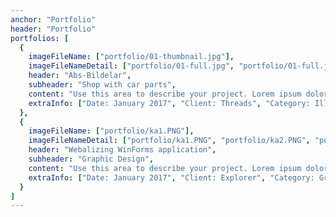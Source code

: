 ```yaml
---
anchor: "Portfolio"
header: "Portfolio"
portfolios: [
  {
    imageFileName: ["portfolio/01-thumbnail.jpg"],
    imageFileNameDetail: ["portfolio/01-full.jpg", "portfolio/01-full.jpg"],
    header: "Abs-Bildelar",
    subheader: "Shop with car parts",
    content: "Use this area to describe your project. Lorem ipsum dolor sit amet, consectetur adipisicing elit. Est blanditiis dolorem culpa incidunt minus dignissimos deserunt repellat aperiam quasi sunt officia expedita beatae cupiditate, maiores repudiandae, nostrum, reiciendis facere nemo!",
    extraInfo: ["Date: January 2017", "Client: Threads", "Category: Illustration"]
  },
  {
    imageFileName: ["portfolio/ka1.PNG"],
    imageFileNameDetail: ["portfolio/ka1.PNG", "portfolio/ka2.PNG", "portfolio/ka3.PNG", "portfolio/ka4.PNG", "portfolio/ka5.PNG", "portfolio/ka6.PNG"],
    header: "Webalizing WinForms application",
    subheader: "Graphic Design",
    content: "Use this area to describe your project. Lorem ipsum dolor sit amet, consectetur adipisicing elit. Est blanditiis dolorem culpa incidunt minus dignissimos deserunt repellat aperiam quasi sunt officia expedita beatae cupiditate, maiores repudiandae, nostrum, reiciendis facere nemo!",
    extraInfo: ["Date: January 2017", "Client: Explorer", "Category: Graphic Design"]
  }
]
---
```

